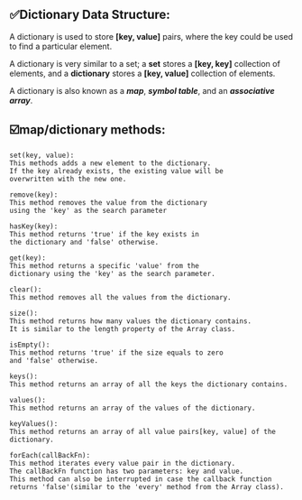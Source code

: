 ##  ✅Dictionary Data Structure:

A dictionary is used to store __[key, value]__ pairs, where the key could be used to find a particular element.

A dictionary is very similar to a set; a __set__ stores a __[key, key]__ collection of elements, and a __dictionary__ stores a __[key, value]__ collection of elements.

A dictionary is also known as a ***map***, ***symbol table***, and an ***associative array***.

## ☑️map/dictionary methods:

```
set(key, value):
This methods adds a new element to the dictionary.
If the key already exists, the existing value will be
overwritten with the new one.
```
```
remove(key):
This method removes the value from the dictionary
using the 'key' as the search parameter
```
```
hasKey(key):
This method returns 'true' if the key exists in
the dictionary and 'false' otherwise.
```
```
get(key):
This method returns a specific 'value' from the
dictionary using the 'key' as the search parameter.
```
```
clear():
This method removes all the values from the dictionary.
```
```
size():
This method returns how many values the dictionary contains.
It is similar to the length property of the Array class.
```
```
isEmpty():
This method returns 'true' if the size equals to zero
and 'false' otherwise.
```
```
keys():
This method returns an array of all the keys the dictionary contains.
```
```
values():
This method returns an array of the values of the dictionary.
```
```
keyValues():
This method returns an array of all value pairs[key, value] of the dictionary.
```
```
forEach(callBackFn):
This method iterates every value pair in the dictionary.
The callBackFn function has two parameters: key and value.
This method can also be interrupted in case the callback function
returns 'false'(similar to the 'every' method from the Array class).
```
